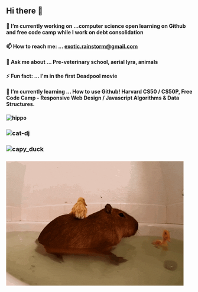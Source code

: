 ## Hi there 👋
#### 🔭 I’m currently working on ...computer science open learning on Github and free code camp while I work on debt consolidation
#### 📫 How to reach me: ... exotic.rainstorm@gmail.com
#### 💬 Ask me about ... Pre-veterinary school, aerial lyra, animals
#### ⚡ Fun fact: ... I'm in the first Deadpool movie 
#### 🌱 I’m currently learning ... How to use Github! Harvard CS50 / CS50P, Free Code Camp - Responsive Web Design / Javascript Algorithms & Data Structures.
#### ![hippo](https://media3.giphy.com/media/aUovxH8Vf9qDu/giphy.gif)
 
### ![cat-dj](https://github.com/user-attachments/assets/70ebdb7f-0d2c-4ef6-9b14-ec35fd536bdf.gif)

### ![capy_duck](https://github.com/user-attachments/assets/fc694cc5-d8ed-4677-a6f7-c99badb9c132.gif)

### ![capy_duck_gif](capy_duck.gif)
<!--
**sushiscroll/sushiscroll** is a ✨ _special_ ✨ repository because its `README.md` (this file) appears on your GitHub profile.

Here are some ideas to get you started:

- 🔭 I’m currently working on ...
- 🌱 I’m currently learning ...
- 👯 I’m looking to collaborate on ...
- 🤔 I’m looking for help with ...
- 💬 Ask me about ...
- 📫 How to reach me: ...
- 😄 Pronouns: ...
- ⚡ Fun fact: ...
-->
